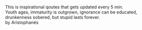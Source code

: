 This is inspirational qoutes that gets updated every 5 min. \
Youth ages, immaturity is outgrown, ignorance can be educated, drunkenness sobered, but stupid lasts forever. \
by Aristophanés
